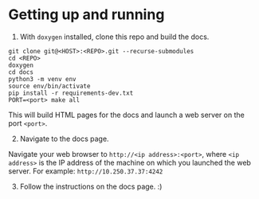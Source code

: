 # Getting up and running

1. With ``doxygen`` installed, clone this repo and build the docs.
```
git clone git@<HOST>:<REPO>.git --recurse-submodules
cd <REPO>
doxygen
cd docs
python3 -m venv env
source env/bin/activate
pip install -r requirements-dev.txt
PORT=<port> make all
```
This will build HTML pages for the docs and launch a web server on the port `<port>`.

2. Navigate to the docs page.

Navigate your web browser to `http://<ip address>:<port>`, where `<ip address>` is the IP address of the machine on which you launched the web server. For example: `http://10.250.37.37:4242`

3. Follow the instructions on the docs page. :)
